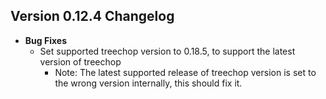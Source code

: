 ## Version 0.12.4 Changelog
* **Bug Fixes**
  * Set supported treechop version to 0.18.5, to support the latest version of treechop
    * Note: The latest supported release of treechop version is set to the wrong version internally, this should fix it.
